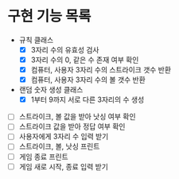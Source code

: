 # 구현 기능 목록

- 규칙 클래스
  - [x] 3자리 수의 유효성 검사
  - [x] 3자리 수의 0, 같은 수 존재 여부 확인
  - [x] 컴퓨터, 사용자 3자리 수의 스트라이크 갯수 반환
  - [x] 컴퓨터, 사용자 3자리 수의 볼 갯수 반환
- 랜덤 숫자 생성 클래스
  - [x] 1부터 9까지 서로 다른 3자리의 수 생성

- [ ] 스트라이크, 볼 값을 받아 낫싱 여부 확인
- [ ] 스트라이크 값을 받아 정답 여부 확인
- [ ] 사용자에게 3자리 수 입력 받기
- [ ] 스트라이크, 볼, 낫싱 프린트
- [ ] 게임 종료 프린트
- [ ] 게임 새로 시작, 종료 입력 받기